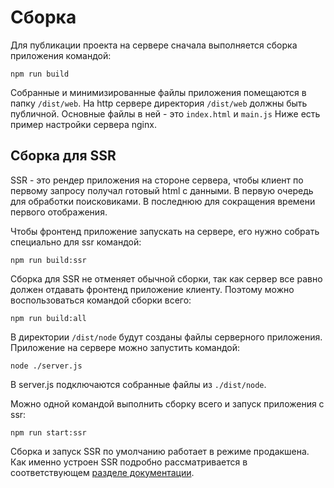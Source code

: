 # Сборка

Для публикации проекта на сервере сначала выполняется сборка приложения командой:
```
npm run build
```
Собранные и минимизированные файлы приложения помещаются в папку `/dist/web`.  На http сервере директория `/dist/web` должны быть публичной. 
Основные файлы в ней - это `index.html` и `main.js` Ниже есть пример настройки сервера nginx.

## Сборка для SSR
SSR - это рендер приложения на стороне сервера, чтобы клиент по первому запросу получал готовый html с данными. В первую очередь для обработки поисковиками. В последнюю для сокращения времени первого отображения. 

Чтобы фронтенд приложение запускать на сервере, его нужно собрать специально для ssr командой:  
```
npm run build:ssr
```

Сборка для SSR не отменяет обычной сборки, так как сервер все равно должен отдавать фронтенд приложение клиенту. Поэтому можно воспользоваться командой сборки всего:
```
npm run build:all
```
 
В директории `/dist/node` будут созданы файлы серверного приложения. Приложение на сервере можно запустить командой:
```
node ./server.js 
```
В server.js подключаются собранные файлы из `./dist/node`.

Можно одной командой выполнить сборку всего и запуск приложения с ssr:
```
npm run start:ssr
```
Сборка и запуск SSR по умолчанию работает в режиме продакшена. Как именно устроен SSR подробно рассматривается в 
соответствующем [разделе документации](/docs/develop/ssr/index.md).
